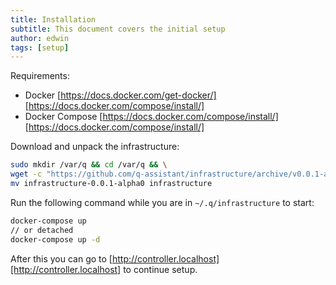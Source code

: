 ```yaml
---
title: Installation
subtitle: This document covers the initial setup
author: edwin
tags: [setup]
---
```


Requirements: 
- Docker [https://docs.docker.com/get-docker/][https://docs.docker.com/compose/install/]  
- Docker Compose [https://docs.docker.com/compose/install/][https://docs.docker.com/compose/install/]  

Download and unpack the infrastructure:

```bash
sudo mkdir /var/q && cd /var/q && \
wget -c "https://github.com/q-assistant/infrastructure/archive/v0.0.1-alpha0.tar.gz" -O - | tar -xz && \
mv infrastructure-0.0.1-alpha0 infrastructure
```

Run the following command while you are in ```~/.q/infrastructure``` to start:
```bash
docker-compose up
// or detached
docker-compose up -d
```

After this you can go to [http://controller.localhost][http://controller.localhost] to continue setup.

[https://docs.docker.com/compose/install/]: https://docs.docker.com/get-docker/

[https://docs.docker.com/compose/install/]: https://docs.docker.com/compose/install/

[http://controller.localhost]: http://controller.localhost
